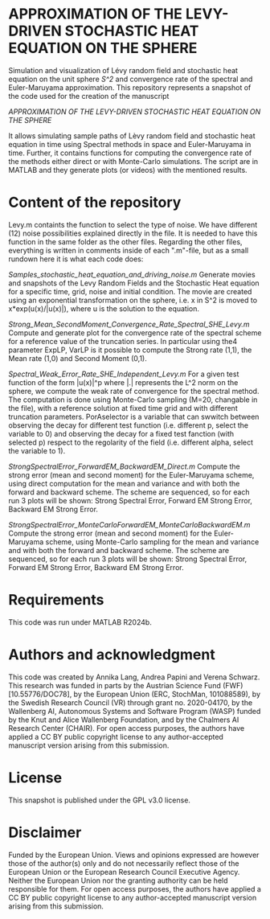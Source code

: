 # APPROXIMATION OF THE LEVY-DRIVEN STOCHASTIC HEAT EQUATION ON THE SPHERE
Simulation and visualization of Lévy random field and stochastic heat equation on the unit sphere <i>S^2</i> and convergence rate of the spectral and Euler-Maruyama approximation.
This repository represents a snapshot of the code used for the creation of the manuscript

<i>APPROXIMATION OF THE LEVY-DRIVEN STOCHASTIC HEAT EQUATION ON THE SPHERE</i>

It allows simulating sample paths of Lèvy random field and stochastic heat equation in time using Spectral methods in space and Euler-Maruyama in time.
Further, it contains functions for computing the convergence rate of the methods either direct or with Monte-Carlo simulations.
The script are in MATLAB and they generate plots (or videos) with the mentioned results. 

# Content of the repository

Levy.m containts the function to select the type of noise. We have different (12) noise possibilities explained directly in the file.
It is needed to have this function in the same folder as the other files.
Regarding the other files, everything is written in comments inside of each ".m"-file, but as a small rundown here it is what each code does:

<i>Samples_stochastic_heat_equation_and_driving_noise.m </i>
Generate movies and snapshots of the Levy Random Fields and the Stochastic Heat equation for a specific time, grid, noise and initial condition.
The movie are created using an exponential transformation on the sphere, i.e. x in S^2 is moved to x*exp(u(x)/|u(x)|), where u is the solution to the equation.

<i>Strong_Mean_SecondMoment_Convergence_Rate_Spectral_SHE_Levy.m</i>
Compute and generate plot for the convergence rate of the spectral scheme for a reference value of the truncation series.
In particular using the4 parameter ExpLP, VarLP is it possible to compute the Strong rate (1,1), the Mean rate (1,0) and Second Moment (0,1).

<i>Spectral_Weak_Error_Rate_SHE_Independent_Levy.m</i>
For a given test function of the form |u(x)|^p where |.| represents the L^2 norm on the sphere, we compute the weak rate of convergence for the spectral method.
The computation is done using Monte-Carlo sampling (M=20, changable in the file), with a reference solution at fixed time grid and with different truncation parameters.
PorAselector is a variable that can swwitch between observing the decay for different test function (i.e. different p, select the variable to 0) and observing the decay for a fixed test fanction (with selected p) respect to the regolarity of the field (i.e. different alpha, select the variable to 1).

<i>StrongSpectralError_ForwardEM_BackwardEM_Direct.m</i>
Compute the strong error (mean and second moment) for the Euler-Maruyama scheme, using direct computation for the mean and variance and with both the forward and backward scheme.
The scheme are sequenced, so for each run 3 plots will be shown: Strong Spectral Error, Forward EM Strong Error, Backward EM Strong Error.

<i>StrongSpectralError_MonteCarloForwardEM_MonteCarloBackwardEM.m</i>
Compute the strong error (mean and second moment) for the Euler-Maruyama scheme, using Monte-Carlo sampling for the mean and variance and with both the forward and backward scheme.
The scheme are sequenced, so for each run 3 plots will be shown: Strong Spectral Error, Forward EM Strong Error, Backward EM Strong Error.

# Requirements
This code was run under MATLAB R2024b.

# Authors and acknowledgment
This code was created by Annika Lang, Andrea Papini and Verena Schwarz.
This research was funded in parts by the Austrian Science Fund (FWF) [10.55776/DOC78], by the European Union (ERC, StochMan, 101088589), by the Swedish Research Council (VR) through grant no. 2020-04170, by the Wallenberg AI, Autonomous Systems and Software Program (WASP) funded by the Knut and Alice Wallenberg Foundation, and by the Chalmers AI Research Center (CHAIR). For open access purposes, the authors have applied a CC BY public copyright license to any author-accepted manuscript version arising from this submission. 

# License
This snapshot is published under the GPL v3.0 license.

# Disclaimer
Funded by the European Union. Views and opinions expressed are however those of the author(s) only and do not necessarily reflect those of the European Union or the European Research Council Executive Agency. Neither the European Union nor the granting authority can be held responsible for them. For open access purposes, the authors have applied a CC BY public copyright license to any author-accepted manuscript version arising from this submission. 
